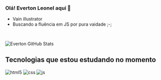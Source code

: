 ### Olá! Everton Leonel aqui 👾
-  Vain illustrator
-  Buscando a fluência em JS por pura vaidade ;-;
</br>

![Everton GitHub Stats](https://github-readme-stats.vercel.app/api?username=evertonleonel&show_icons=true&theme=dracula&count_private=true)

## Tecnologias que estou estudando no momento
<div style="display: inline_block">
  <img align="center" alt="html5" src="https://img.shields.io/badge/HTML5-E34F26?style=for-the-badge&logo=html5&logoColor=white" />
  <img align="center" alt="css" src="https://img.shields.io/badge/CSS3-1572B6?style=for-the-badge&logo=css3&logoColor=white" />
  <img align="center" alt="js" src="https://img.shields.io/badge/JavaScript-F7DF1E?style=for-the-badge&logo=javascript&logoColor=black" />

</div><br/>
 
